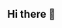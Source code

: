 ## Hi there 👋

<!--
**Nomad1nk/nomad1nk** is a ✨ _special_ ✨ repository because its `README.md` (this file) appears on your GitHub profile.


- 🔭 I’m currently working on Self-Improvement
- 🌱 I’m currently learning Full-Stack Development
- 💬 Ask me about ... nothing
- 📫 How to reach me: ... maybe IG?
-->
